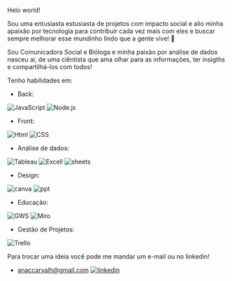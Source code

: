 Helo world!

Sou uma entusiasta estusiasta de projetos com impacto social e alio minha apaixão por tecnologia para contribuir cada vez mais com eles e buscar sempre melhorar esse mundinho lindo que a gente vive! 🥰

Sou Comunicadora Social e Bióloga e minha paixão por análise de dados nasceu aí, de uma ciêntista que ama olhar para as informações, ter insigths e compartilhá-los com todos!

Tenho habilidades em:

- Back:
  
![JavaScript](https://img.shields.io/badge/JavaScript-323330?style=for-the-badge&logo=javascript&logoColor=F7DF1E)
![Node.js](https://img.shields.io/badge/Node%20js-339933?style=for-the-badge&logo=nodedotjs&logoColor=white)


- Front:

![Html](https://img.shields.io/badge/HTML5-E34F26?style=for-the-badge&logo=html5&logoColor=white)
![CSS](https://img.shields.io/badge/CSS3-1572B6?style=for-the-badge&logo=css3&logoColor=white)

- Análise de dados:

![Tableau](https://img.shields.io/badge/Tableau-E97627?style=for-the-badge&logo=Tableau&logoColor=white)
![Excell](https://img.shields.io/badge/Microsoft_Excel-217346?style=for-the-badge&logo=microsoft-excel&logoColor=white)
![sheets](https://img.shields.io/badge/Google%20Sheets-34A853?style=for-the-badge&logo=google-sheets&logoColor=white)

- Design:

![canva](https://img.shields.io/badge/Canva-%2300C4CC.svg?&style=for-the-badge&logo=Canva&logoColor=white)
![ppt](https://img.shields.io/badge/Microsoft_PowerPoint-B7472A?style=for-the-badge&logo=microsoft-powerpoint&logoColor=white)

- Educação:
 
![GWS](https://img.shields.io/badge/Google%20Meet-00897B?style=for-the-badge&logo=google-meet&logoColor=white)
![Miro](https://img.shields.io/badge/Miro-F7C922?style=for-the-badge&logo=Miro&logoColor=050036)


- Gestão de Projetos:

![Trello](https://img.shields.io/badge/Trello-0052CC?style=for-the-badge&logo=trello&logoColor=white)

Para trocar uma ideia você pode me mandar um e-mail ou no linkedin!
- anaccarvalh@gmail.com
[![linkedin](https://img.shields.io/badge/LinkedIn-0077B5?style=for-the-badge&logo=linkedin&logoColor=white)](https://www.linkedin.com/in/anacamposdecarvalho/)
